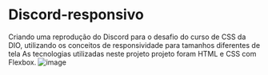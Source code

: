 # Discord-responsivo
Criando uma reprodução do Discord para o desafio do curso de CSS da DIO, utilizando os conceitos de responsividade para tamanhos diferentes de tela
As tecnologias utilizadas neste projeto projeto foram HTML e CSS com Flexbox. 
![image](https://github.com/user-attachments/assets/056267ce-6193-4d5a-b958-f305b996dbc6)

